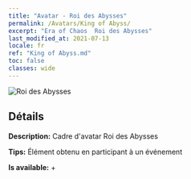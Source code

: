 ```yaml
---
title: "Avatar - Roi des Abysses"
permalink: /Avatars/King of Abyss/
excerpt: "Era of Chaos  Roi des Abysses"
last_modified_at: 2021-07-13
locale: fr
ref: "King of Abyss.md"
toc: false
classes: wide
---
```

 ![Roi des Abysses](/images/a/avatarFrame_36.png)

## Détails

 **Description:** Cadre d'avatar Roi des Abysses 

 **Tips:** Élément obtenu en participant à un événement 

 **Is available:**  + 

